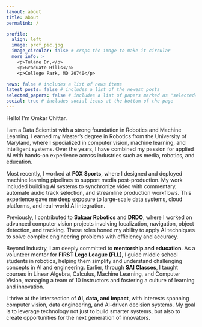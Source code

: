 ```yaml
---
layout: about
title: about
permalink: /

profile:
  align: left
  image: prof_pic.jpg
  image_circular: false # crops the image to make it circular
  more_info: >
    <p>Tulane Dr,</p>
    <p>Graduate Hills</p>
    <p>College Park, MD 20740</p>

news: false # includes a list of news items
latest_posts: false # includes a list of the newest posts
selected_papers: false # includes a list of papers marked as "selected={true}"
social: true # includes social icons at the bottom of the page
---
```



Hello! I'm Omkar Chittar.

I am a Data Scientist with a strong foundation in Robotics and Machine Learning. I earned my Master’s degree in Robotics from the University of Maryland, where I specialized in computer vision, machine learning, and intelligent systems. Over the years, I have combined my passion for applied AI with hands-on experience across industries such as media, robotics, and education.  

Most recently, I worked at **FOX Sports**, where I designed and deployed machine learning pipelines to support media post-production. My work included building AI systems to synchronize video with commentary, automate audio track selection, and streamline production workflows. This experience gave me deep exposure to large-scale data systems, cloud platforms, and real-world AI integration.  

Previously, I contributed to **Sakaar Robotics** and **DRDO**, where I worked on advanced computer vision projects involving localization, navigation, object detection, and tracking. These roles honed my ability to apply AI techniques to solve complex engineering problems with efficiency and accuracy.  

Beyond industry, I am deeply committed to **mentorship and education**. As a volunteer mentor for **FIRST Lego League (FLL)**, I guide middle school students in robotics, helping them simplify and understand challenging concepts in AI and engineering. Earlier, through **SAI Classes**, I taught courses in Linear Algebra, Calculus, Machine Learning, and Computer Vision, managing a team of 10 instructors and fostering a culture of learning and innovation.  

I thrive at the intersection of **AI, data, and impact**, with interests spanning computer vision, data engineering, and AI-driven decision systems. My goal is to leverage technology not just to build smarter systems, but also to create opportunities for the next generation of innovators.









